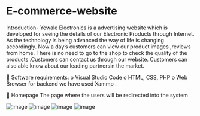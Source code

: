 # E-commerce-website
Introduction-
Yewale Electronics is a advertising website which is developed for seeing the
details of our Electronic Products through Internet. As the technology is being
advanced the way of life is changing accordingly. Now a day’s customers can view
our product images ,reviews from home. There is no need to go to the shop to check
the quality of the products .Customers can contact us through our website. Customers
can also able know about our leading partnersin the market.


 Software requirements:
o Visual Studio Code
o HTML, CSS, PHP
o Web Browser
for backend we have used Xammp .

 Homepage
The page where the users will be redirected into the system

![image](https://github.com/swarajshinde2003/E-commerce-website/assets/136976497/7e3d8daa-0f03-4b00-a5e2-8b8d2decf2eb)
![image](https://github.com/swarajshinde2003/E-commerce-website/assets/136976497/2f437239-c603-488f-a86b-bd7f06581496)
![image](https://github.com/swarajshinde2003/E-commerce-website/assets/136976497/da0a60e5-95a7-4be8-a049-0f169f18c3e2)
![image](https://github.com/swarajshinde2003/E-commerce-website/assets/136976497/f4fdc96b-75e2-4de1-b2f7-6a548a878deb)








